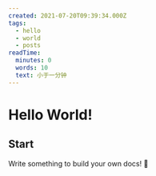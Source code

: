 ```yaml
---
created: 2021-07-20T09:39:34.000Z
tags:
  - hello
  - world
  - posts
readTime:
  minutes: 0
  words: 10
  text: 小于一分钟
---
```


# Hello World!

## Start

Write something to build your own docs! 🎁
